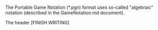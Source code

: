 The Portable Game Notation (*.pgn) format uses so-called "algebraic" notation 
(described in the GameNotation.md document).

The header [FINISH WRITING]